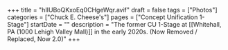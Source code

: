 +++
title = "hIIUBoQKxoEq0CHgeWqr.avif"
draft = false
tags = ["Photos"]
categories = ["Chuck E. Cheese's"]
pages = ["Concept Unification 1-Stage"]
startDate = ""
description = "The former CU 1-Stage at [[Whitehall, PA (1000 Lehigh Valley Mall)]] in the early 2020s. (Now Removed / Replaced, Now 2.0)"
+++
